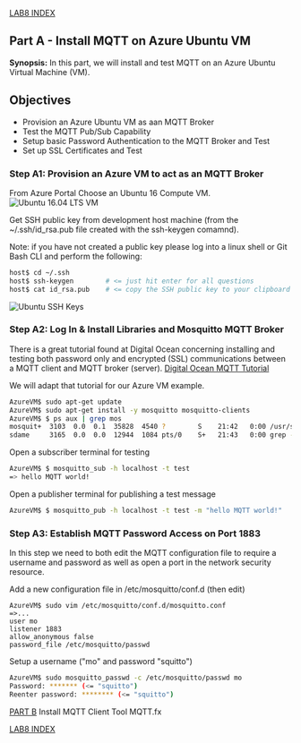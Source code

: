 [LAB8 INDEX](https://gitlab.com/iot110/iot110-student/blob/master/Labs/Lab9/setup.md)

## Part A - Install MQTT on Azure Ubuntu VM
**Synopsis:** In this part, we will install and test MQTT on an Azure Ubuntu Virtual Machine (VM).

## Objectives
* Provision an Azure Ubuntu VM as aan MQTT Broker
* Test the MQTT Pub/Sub Capability
* Setup basic Password Authentication to the MQTT Broker and Test
* Set up SSL Certificates and Test

### Step A1: Provision an Azure VM to act as an MQTT Broker
From Azure Portal Choose an Ubuntu 16 Compute VM.
![Ubuntu 16.04 LTS VM](https://gitlab.com/iot110/iot110-student/raw/master/Resources/Images/AzureCreateVM.png)

Get SSH public key from development host machine (from the ~/.ssh/id_rsa.pub file created with the ssh-keygen comamnd).

Note: if you have not created a public key please log into a linux shell or Git Bash CLI and perform the following:
```sh
host$ cd ~/.ssh
host$ ssh-keygen        # <= just hit enter for all questions
host$ cat id_rsa.pub    # <= copy the SSH public key to your clipboard
```  

![Ubuntu SSH Keys](https://gitlab.com/iot110/iot110-student/raw/master/Resources/Images/AzureVM-SSHKeys.png)

### Step A2: Log In & Install Libraries and Mosquitto MQTT Broker
There is a great tutorial found at Digital Ocean concerning installing and testing both
password only and encrypted (SSL) communications between a MQTT client and
MQTT broker (server).  [Digital Ocean MQTT Tutorial](https://www.digitalocean.com/community/tutorials/how-to-install-and-secure-the-mosquitto-mqtt-messaging-broker-on-ubuntu-16-04)

We will adapt that tutorial for our Azure VM example.
```sh
AzureVM$ sudo apt-get update
AzureVM$ sudo apt-get install -y mosquitto mosquitto-clients
AzureVM$ $ ps aux | grep mos
mosquit+  3103  0.0  0.1  35828  4540 ?        S    21:42   0:00 /usr/sbin/mosquitto -c /etc/mosquitto/mosquitto.conf
sdame     3165  0.0  0.0  12944  1084 pts/0    S+   21:43   0:00 grep --color=auto mos
```
Open a subscriber terminal for testing
```sh
AzureVM$ $ mosquitto_sub -h localhost -t test
=> hello MQTT world!
```

Open a publisher terminal for publishing a test message
```sh
AzureVM$ $ mosquitto_pub -h localhost -t test -m "hello MQTT world!"
```

### Step A3: Establish MQTT Password Access on Port 1883
In this step we need to both edit the MQTT configuration file to require a
username and password as well as open a port in the network security resource.

Add a new configuration file in /etc/mosquitto/conf.d (then edit)
```shsudo touch /etc/mosquitto/conf.d/mosquitto.conf
AzureVM$ sudo vim /etc/mosquitto/conf.d/mosquitto.conf
=>...
user mo
listener 1883
allow_anonymous false
password_file /etc/mosquitto/passwd
```

Setup a username ("mo" and password "squitto")

```sh
AzureVM$ sudo mosquitto_passwd -c /etc/mosquitto/passwd mo
Password: ******* (<= "squitto")
Reenter password: ******** (<= "squitto")

```


[PART B](https://gitlab.com/iot110/iot110-student/blob/master/Labs/Lab9/PartB.md)  Install MQTT Client Tool MQTT.fx

[LAB8 INDEX](https://gitlab.com/iot110/iot110-student/blob/master/Labs/Lab9/setup.md)
